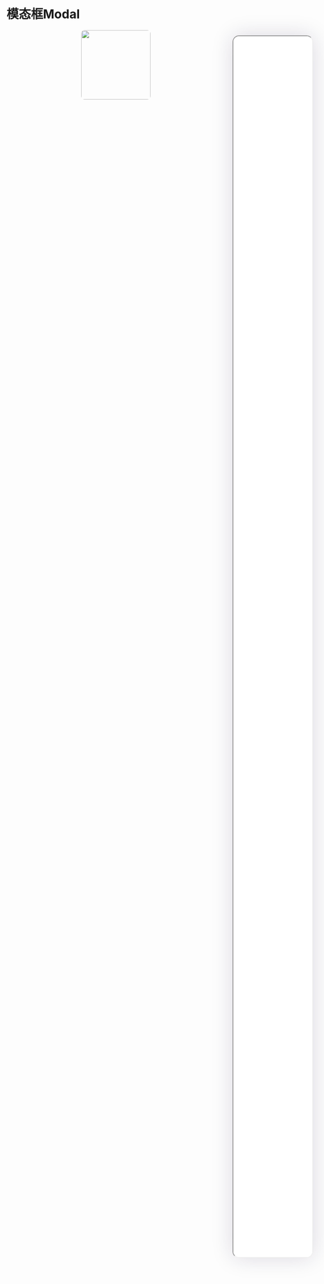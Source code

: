 <!--
 * @Descripttion: 
 * @version: V1.0
 * @Author: Xiaokang Lei
 * @email: lxk201808@163.com
 * @Date: 2022-12-02 17:54:12
 * @LastEditors: Xiaokang Lei
 * @LastEditTime: 2022-12-06 22:48:19
-->

<div style="width:19%; height:88%; float:right; position:fixed; right:3%;top: 4%;z-index: 99;">
    <iframe src="./h5/index.html#/pages/index/component/modal/modal" width="100%" height="80%" style="border-radius:15px; box-shadow:0 0 50px 0px rgb(30 0 60 / 15%);"></iframe>
</div>

# 模态框Modal

<div align=center>
  <img width="160px" style="border-radius: 5%;" src="https://s1.ax1x.com/2022/11/30/zwKDdU.jpg">
</div>